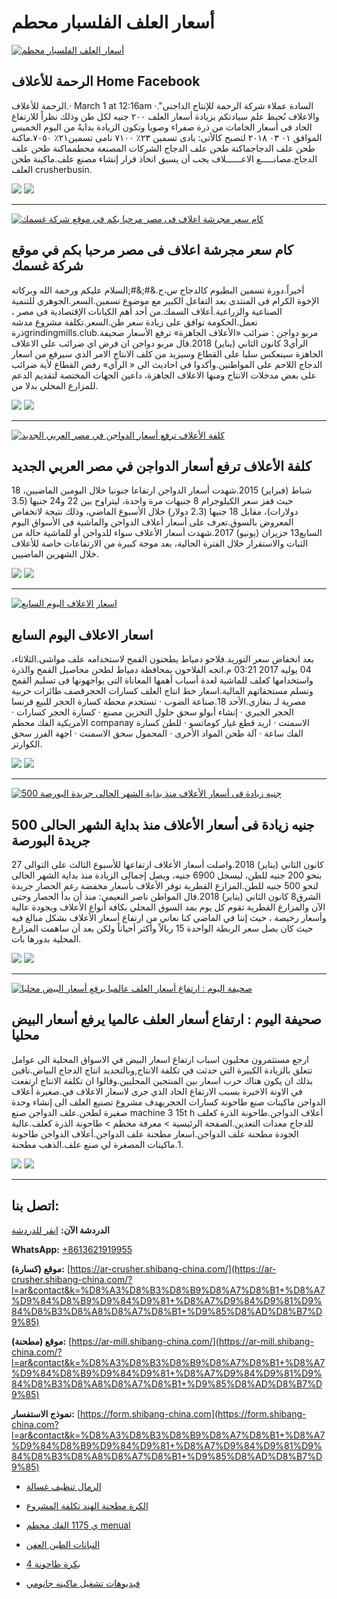 # أسعار العلف الفلسبار محطم

<a href="https://swt.shibang-china.com/?l=ar&img&k=%D8%A3%D8%B3%D8%B9%D8%A7%D8%B1+%D8%A7%D9%84%D8%B9%D9%84%D9%81+%D8%A7%D9%84%D9%81%D9%84%D8%B3%D8%A8%D8%A7%D8%B1+%D9%85%D8%AD%D8%B7%D9%85" target="_blank">![أسعار العلف الفلسبار محطم](http://static.shibang-china.com/all-800x300/639.jpg)</a>

## الرحمة للأعلاف Home Facebook
الرحمة للأعلاف.· March 1 at 12:16am ·.&quot;السادة عملاء شركة الرحمة للإنتاج الداجنى والاعلاف نُحيط علم سيادتكم بزيادة أسعار العلف ٢٠٠ جنيه لكل طن وذلك نظراً للارتفاع الحاد فى أسعار الخامات من ذرة صفراء وصويا وتكون الزيادة بدايةً من اليوم الخميس الموافق ٠١ ٠٣ ٢٠١٨ لتصبح كالأتى: بادى تسمين ٢٣٪ ٧١٠٠ نامى تسمين٢١٪ ٧٠٥٠.ماكنة طحن علف الدجاجماكنة طحن علف الدجاج الشركات المصنعة محطمماكنة طحن علف الدجاج.مصانـــــع الاعــــــلاف يجب أن يسبق اتخاذ قرار إنشاء مصنع علف.ماكينة طحن العلف crusherbusin.


<a href="https://whatsapp.shibangsoft.com/WhatsApp.php" target="_blank" title="WhatsApp">![](http://static.shibang-china.com/icon/whatsapp.png)</a> <a href="https://swt.shibang-china.com/?l=ar&icon&k=%D8%A3%D8%B3%D8%B9%D8%A7%D8%B1+%D8%A7%D9%84%D8%B9%D9%84%D9%81+%D8%A7%D9%84%D9%81%D9%84%D8%B3%D8%A8%D8%A7%D8%B1+%D9%85%D8%AD%D8%B7%D9%85" target="_blank">![](http://static.shibang-china.com/icon/chat-ar.png)</a>

---

<a href="https://swt.shibang-china.com/?l=ar&img&k=%D8%A3%D8%B3%D8%B9%D8%A7%D8%B1+%D8%A7%D9%84%D8%B9%D9%84%D9%81+%D8%A7%D9%84%D9%81%D9%84%D8%B3%D8%A8%D8%A7%D8%B1+%D9%85%D8%AD%D8%B7%D9%85" target="_blank">![كام سعر مجرشة اعلاف فى مصر مرحبا بكم في موقع شركة غسمك](http://static.shibang-china.com/all-800x300/1244.jpg)</a>

## كام سعر مجرشة اعلاف فى مصر مرحبا بكم في موقع شركة غسمك
أخيراً.دورة تسمين البطيوم كالدجاج س،ج.&amp;#;&amp;#;السلام عليكم ورحمة الله وبركاته الإخوة الكرام فى المنتدى بعد التفاعل الكبير مع موضوع تسمين.السعر.الجوهري للتنمية الصناعية والزراعية.أعلاف السمك.من أحد أهم الكيانات الإقتصادية فى مصر ، تعمل.الحكومة توافق على زيادة سعر طن.السعر.تكلفة مشروع مدشه ذرةgrindingmills.club.مربو دواجن : ضرائب «الأعلاف الجاهزة» ترفع الأسعار صحيفة الرأي3 كانون الثاني (يناير) 2018.قال مربو دواجن ان فرض اي ضرائب على الاعلاف الجاهزة سينعكس سلبا على القطاع وسيزيد من كلف الانتاج الامر الذي سيرفع من اسعار الدجاج اللاحم على المواطنين.وأكدوا في احاديث الى « الرأي» رفض القطاع لأية ضرائب على بعض مدخلات الانتاج ومنها الاعلاف الجاهزة، داعين الجهات المختصة لتقديم الدعم للمزارع المحلي بدلا من.


<a href="https://whatsapp.shibangsoft.com/WhatsApp.php" target="_blank" title="WhatsApp">![](http://static.shibang-china.com/icon/whatsapp.png)</a> <a href="https://swt.shibang-china.com/?l=ar&icon&k=%D8%A3%D8%B3%D8%B9%D8%A7%D8%B1+%D8%A7%D9%84%D8%B9%D9%84%D9%81+%D8%A7%D9%84%D9%81%D9%84%D8%B3%D8%A8%D8%A7%D8%B1+%D9%85%D8%AD%D8%B7%D9%85" target="_blank">![](http://static.shibang-china.com/icon/chat-ar.png)</a>

---

<a href="https://swt.shibang-china.com/?l=ar&img&k=%D8%A3%D8%B3%D8%B9%D8%A7%D8%B1+%D8%A7%D9%84%D8%B9%D9%84%D9%81+%D8%A7%D9%84%D9%81%D9%84%D8%B3%D8%A8%D8%A7%D8%B1+%D9%85%D8%AD%D8%B7%D9%85" target="_blank">![كلفة الأعلاف ترفع أسعار الدواجن في مصر العربي الجديد](http://static.shibang-china.com/all-800x300/1014.jpg)</a>

## كلفة الأعلاف ترفع أسعار الدواجن في مصر العربي الجديد
18 شباط (فبراير) 2015.شهدت أسعار الدواجن ارتفاعا جنونيا خلال اليومين الماضيين، حيث قفز سعر الكيلوجرام 8 جنيهات مرة واحدة، ليتراوح بين 22 و24 جنيها (3.5 دولارات)، مقابل 18 جنيها (2.3 دولار) خلال الأسبوع الماضي، وذلك نتيجة لانخفاض المعروض بالسوق.تعرف على أسعار أعلاف الدواجن والماشية فى الأسواق اليوم السابع13 حزيران (يونيو) 2017.شهدت أسعار الأعلاف سواء للدواجن أو للماشية حالة من الثبات والاستقرار خلال الفترة الحالية، بعد موجة كبيرة من الارتفاعات خاصة للأعلاف خلال الشهرين الماضيين.


<a href="https://whatsapp.shibangsoft.com/WhatsApp.php" target="_blank" title="WhatsApp">![](http://static.shibang-china.com/icon/whatsapp.png)</a> <a href="https://swt.shibang-china.com/?l=ar&icon&k=%D8%A3%D8%B3%D8%B9%D8%A7%D8%B1+%D8%A7%D9%84%D8%B9%D9%84%D9%81+%D8%A7%D9%84%D9%81%D9%84%D8%B3%D8%A8%D8%A7%D8%B1+%D9%85%D8%AD%D8%B7%D9%85" target="_blank">![](http://static.shibang-china.com/icon/chat-ar.png)</a>

---

<a href="https://swt.shibang-china.com/?l=ar&img&k=%D8%A3%D8%B3%D8%B9%D8%A7%D8%B1+%D8%A7%D9%84%D8%B9%D9%84%D9%81+%D8%A7%D9%84%D9%81%D9%84%D8%B3%D8%A8%D8%A7%D8%B1+%D9%85%D8%AD%D8%B7%D9%85" target="_blank">![اسعار الاعلاف اليوم السابع](http://static.shibang-china.com/all-800x300/1449.jpg)</a>

## اسعار الاعلاف اليوم السابع
بعد انخفاض سعر التوريد.فلاحو دمياط يطحنون القمح لاستخدامه علف مواشى.الثلاثاء، 04 يوليه 2017 03:21 م.اتجه الفلاحون بمحافظة دمياط لطحن محاصيل القمح والذرة واستخدامها كعلف للماشية لعدة أسباب أهمها المعاناة التى يواجهونها فى تسليم القمح وتسلم مستحقاتهم المالية.اسعار خط انتاج العلف كسارات الحجرقصف طائرات حربية مصرية لـ بنغازي.الأحد 18.صناعة الضوب &middot; تستخدم محطة كسارة الحجر للبيع فرنسا الحجر الجيري &middot; إنشاء أبولو سحق حلول التخزين مصنع &middot; كسارة الحجر كسارات &middot; الأمريكية الفك محطم companay الاسمنت &middot; اريد قطع غيار كوماتسو &middot; للطن كسارة الفك ساعة &middot; آلة طحن المواد الأخرى &middot; المحمول سحق الاسمنت &middot; اجهة الفرز سحق الكوارتز.


<a href="https://whatsapp.shibangsoft.com/WhatsApp.php" target="_blank" title="WhatsApp">![](http://static.shibang-china.com/icon/whatsapp.png)</a> <a href="https://swt.shibang-china.com/?l=ar&icon&k=%D8%A3%D8%B3%D8%B9%D8%A7%D8%B1+%D8%A7%D9%84%D8%B9%D9%84%D9%81+%D8%A7%D9%84%D9%81%D9%84%D8%B3%D8%A8%D8%A7%D8%B1+%D9%85%D8%AD%D8%B7%D9%85" target="_blank">![](http://static.shibang-china.com/icon/chat-ar.png)</a>

---

<a href="https://swt.shibang-china.com/?l=ar&img&k=%D8%A3%D8%B3%D8%B9%D8%A7%D8%B1+%D8%A7%D9%84%D8%B9%D9%84%D9%81+%D8%A7%D9%84%D9%81%D9%84%D8%B3%D8%A8%D8%A7%D8%B1+%D9%85%D8%AD%D8%B7%D9%85" target="_blank">![500 جنيه زيادة فى أسعار الأعلاف منذ بداية الشهر الحالى جريدة البورصة](http://static.shibang-china.com/all-800x300/1506.jpg)</a>

## 500 جنيه زيادة فى أسعار الأعلاف منذ بداية الشهر الحالى جريدة البورصة
27 كانون الثاني (يناير) 2018.واصلت أسعار الأعلاف ارتفاعها للأسبوع الثالث على التوالى بنحو 200 جنيه للطن، ليسجل 6900 جنيه، ويصل إجمالى الزيادة منذ بداية الشهر الحالى لنحو 500 جنيه للطن.المزارع القطرية توفر الأعلاف بأسعار مخفضة رغم الحصار جريدة الشرق8 كانون الثاني (يناير) 2018.قال المواطن ناصر النعيمي: منذ أن بدأ الحصار وحتى الآن والمزارع القطرية تقوم كل يوم بمد السوق المحلي بكافة أنواع الأعلاف وبجودة عالية وأسعار رخيصة ، حيث إننا في الماضي كنا نعاني من ارتفاع أسعار الأعلاف بشكل مبالغ فيه حيث كان يصل سعر الربطة الواحدة 15 ريالاً وأكثر أحياناً ولكن بعد أن ساهمت المزارع المحلية بدورها بات.


<a href="https://whatsapp.shibangsoft.com/WhatsApp.php" target="_blank" title="WhatsApp">![](http://static.shibang-china.com/icon/whatsapp.png)</a> <a href="https://swt.shibang-china.com/?l=ar&icon&k=%D8%A3%D8%B3%D8%B9%D8%A7%D8%B1+%D8%A7%D9%84%D8%B9%D9%84%D9%81+%D8%A7%D9%84%D9%81%D9%84%D8%B3%D8%A8%D8%A7%D8%B1+%D9%85%D8%AD%D8%B7%D9%85" target="_blank">![](http://static.shibang-china.com/icon/chat-ar.png)</a>

---

<a href="https://swt.shibang-china.com/?l=ar&img&k=%D8%A3%D8%B3%D8%B9%D8%A7%D8%B1+%D8%A7%D9%84%D8%B9%D9%84%D9%81+%D8%A7%D9%84%D9%81%D9%84%D8%B3%D8%A8%D8%A7%D8%B1+%D9%85%D8%AD%D8%B7%D9%85" target="_blank">![صحيفة اليوم : ارتفاع أسعار العلف عالميا يرفع أسعار البيض محليا](http://static.shibang-china.com/all-800x300/786.jpg)</a>

## صحيفة اليوم : ارتفاع أسعار العلف عالميا يرفع أسعار البيض محليا
ارجع مستثمرون محليون اسباب ارتفاع اسعار البيض في الاسواق المحلية الى عوامل تتعلق بالزيادة الكبيرة التي حدثت في تكلفة الانتاج,وبالتحديد انتاج الدجاج البياض.نافين بذلك ان يكون هناك حرب اسعار بين المنتجين المحليين.وقالوا ان تكلفة الانتاج ارتفعت في الاونة الاخيرة بسبب الارتفاع الحاد الذي جرى لاسعار الاعلاف في.صغيرة أعلاف الدواجن ماكينات صنع طاحونة كسارات الحجريهدف مشروع تصنيع العلف الى إنشاء وحدة صغيرة لطحن.علف الدواجن صنع machine 3 15t h أعلاف الدواجن.طاحونة الذرة كعلف للدجاج معدات التعدين.الصفحة الرئيسية &gt; معرفة محطم &gt; طاحونة الذرة كعلف.عالية الجودة مطحنة علف الدواجن.اسعار مطحنة علف الدواجن.أعلاف الدواجن طاحونة 1.ماكينات المصغرة لي صنع علف.الذهب مطحنة.


<a href="https://whatsapp.shibangsoft.com/WhatsApp.php" target="_blank" title="WhatsApp">![](http://static.shibang-china.com/icon/whatsapp.png)</a> <a href="https://swt.shibang-china.com/?l=ar&icon&k=%D8%A3%D8%B3%D8%B9%D8%A7%D8%B1+%D8%A7%D9%84%D8%B9%D9%84%D9%81+%D8%A7%D9%84%D9%81%D9%84%D8%B3%D8%A8%D8%A7%D8%B1+%D9%85%D8%AD%D8%B7%D9%85" target="_blank">![](http://static.shibang-china.com/icon/chat-ar.png)</a>

---
## اتصل بنا:

**الدردشة الآن:** [انقر للدردشة](https://swt.shibang-china.com?l=ar&contact&k=%D8%A3%D8%B3%D8%B9%D8%A7%D8%B1+%D8%A7%D9%84%D8%B9%D9%84%D9%81+%D8%A7%D9%84%D9%81%D9%84%D8%B3%D8%A8%D8%A7%D8%B1+%D9%85%D8%AD%D8%B7%D9%85)

**WhatsApp:**  [+8613621919955](https://whatsapp.shibangsoft.com/WhatsApp.php)

**موقع (كسارة):** [https://ar-crusher.shibang-china.com/](https://ar-crusher.shibang-china.com/?l=ar&contact&k=%D8%A3%D8%B3%D8%B9%D8%A7%D8%B1+%D8%A7%D9%84%D8%B9%D9%84%D9%81+%D8%A7%D9%84%D9%81%D9%84%D8%B3%D8%A8%D8%A7%D8%B1+%D9%85%D8%AD%D8%B7%D9%85)

**موقع (مطحنة):** [https://ar-mill.shibang-china.com/](https://ar-mill.shibang-china.com/?l=ar&contact&k=%D8%A3%D8%B3%D8%B9%D8%A7%D8%B1+%D8%A7%D9%84%D8%B9%D9%84%D9%81+%D8%A7%D9%84%D9%81%D9%84%D8%B3%D8%A8%D8%A7%D8%B1+%D9%85%D8%AD%D8%B7%D9%85)

**نموذج الاستفسار:** [https://form.shibang-china.com](https://form.shibang-china.com?l=ar&contact&k=%D8%A3%D8%B3%D8%B9%D8%A7%D8%B1+%D8%A7%D9%84%D8%B9%D9%84%D9%81+%D8%A7%D9%84%D9%81%D9%84%D8%B3%D8%A8%D8%A7%D8%B1+%D9%85%D8%AD%D8%B7%D9%85)

* [الرمال تنظيف غسالة](../24/%D8%A7%D9%84%D8%B1%D9%85%D8%A7%D9%84%20%D8%AA%D9%86%D8%B8%D9%8A%D9%81%20%D8%BA%D8%B3%D8%A7%D9%84%D8%A9.md)

* [الكرة مطحنة الهند تكلفة المشروع](../23/%D8%A7%D9%84%D9%83%D8%B1%D8%A9%20%D9%85%D8%B7%D8%AD%D9%86%D8%A9%20%D8%A7%D9%84%D9%87%D9%86%D8%AF%20%D8%AA%D9%83%D9%84%D9%81%D8%A9%20%D8%A7%D9%84%D9%85%D8%B4%D8%B1%D9%88%D8%B9.md)

* [ي 1175 الفك محطم menual](../24/%D9%8A%201175%20%D8%A7%D9%84%D9%81%D9%83%20%D9%85%D8%AD%D8%B7%D9%85%20menual.md)

* [النباتات الطين العفن](../23/%D8%A7%D9%84%D9%86%D8%A8%D8%A7%D8%AA%D8%A7%D8%AA%20%D8%A7%D9%84%D8%B7%D9%8A%D9%86%20%D8%A7%D9%84%D8%B9%D9%81%D9%86.md)

* [4 بكرة طاحونة](../23/4%20%D8%A8%D9%83%D8%B1%D8%A9%20%D8%B7%D8%A7%D8%AD%D9%88%D9%86%D8%A9.md)

* [فيديوهات تشغيل ماكينه جانومي](../21/%D9%81%D9%8A%D8%AF%D9%8A%D9%88%D9%87%D8%A7%D8%AA%20%D8%AA%D8%B4%D8%BA%D9%8A%D9%84%20%D9%85%D8%A7%D9%83%D9%8A%D9%86%D9%87%20%D8%AC%D8%A7%D9%86%D9%88%D9%85%D9%8A.md)